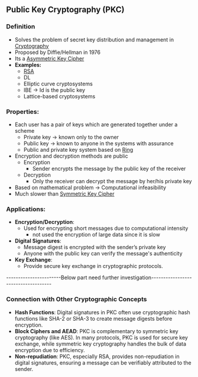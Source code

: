 ## Public Key Cryptography (PKC) 

### Definition
- Solves the problem of secret key distribution and management in [Cryptography](Cryptography.md)
- Proposed by Diffie/Hellman in 1976
- Its a  [Asymmetric Key Cipher](Asymmetric%20Key%20Cipher)
- **Examples:**
    - [RSA](RSA.md)
    - DL
    - Elliptic curve cryptosystems 
    - IBE -\> Id is the public key
    - Lattice-based cryptosystems 
### Properties:
- Each user has a pair of keys which are generated together under a scheme 
	- Private key -> known only to the owner
	- Public key -> known to anyone in the systems with assurance 
	- Public and private key system based on [Ring](Ring.md)
 - Encryption and decryption methods are public 
	 - Encryption
		 - Sender encrypts the message by the public key of the receiver 
	- Decryption
		- Only the receiver can decrypt the message by her/his private key 
- Based on mathematical problem -> Computational infeasibility 
- Much slower than [Symmetric Key Cipher](Symmetric%20Key%20Cipher.md)
### Applications:
- **Encryption/Decryption**: 
	- Used for encrypting short messages due to computational intensity
		- not used the encryption of large data since it is slow
- **Digital Signatures**: 
	- Message digest is encrypted with the sender’s private key
	- Anyone with the public key can verify the message's authenticity
- **Key Exchange**: 
	- Provide secure key exchange in cryptographic protocols.

-----------------------Below part need further investigation------------------------------------
### Connection with Other Cryptographic Concepts
- **Hash Functions**: Digital signatures in PKC often use cryptographic hash functions like SHA-2 or SHA-3 to create message digests before encryption.
- **Block Ciphers and AEAD**: PKC is complementary to symmetric key cryptography (like AES). In many protocols, PKC is used for secure key exchange, while symmetric key cryptography handles the bulk of data encryption due to efficiency.
- **Non-repudiation**: PKC, especially RSA, provides non-repudiation in digital signatures, ensuring a message can be verifiably attributed to the sender.